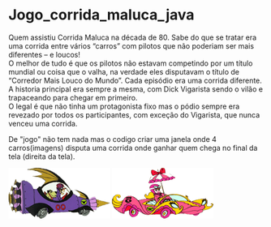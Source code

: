 # Jogo_corrida_maluca_java

Quem assistiu Corrida Maluca na década de 80. Sabe do que se tratar era uma corrida entre vários “carros” com pilotos que não poderiam ser mais diferentes – e loucos! <br />
O melhor de tudo é que os pilotos não estavam competindo por um título mundial ou coisa que o valha, na verdade eles disputavam o título de “Corredor Mais Louco do Mundo”. Cada episódio era uma corrida diferente. A historia principal era sempre a mesma, com Dick Vigarista sendo o vilão e trapaceando para chegar em primeiro.  <br />
O legal é que não tinha um protagonista fixo mas o pódio sempre era revezado por todos os participantes, com exceção do Vigarista, que nunca venceu uma corrida. <br />

De "jogo" não tem nada mas o codigo criar uma janela onde 4 carros(imagens) disputa uma corrida onde ganhar quem chega no final da tela (direita da tela). <br />

![maquina do mal](https://github.com/GlauberFerreiraAngelo/Jogo_corrida_maluca_java/blob/main/Corrida/src/com/jogo/img/maquinadomal.png)
![penelopecharmosa](https://github.com/GlauberFerreiraAngelo/Jogo_corrida_maluca_java/blob/main/Corrida/src/com/jogo/img/penelopecharmosa.png)
![]()
![]()

